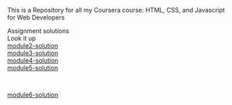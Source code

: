This is a Repository for all my Coursera course: HTML, CSS, and Javascript for Web Developers


Assignment  solutions
<br>
 <span>Look it up</span>
 <br>
<a href="https://salehbic.github.io/myassignmentcy/module2-solution/">module2-solution<a>
  <br>
<a href="https://salehbic.github.io/myassignmentcy/module3-solution/">module3-solution<a>
  <br>
<a href="https://salehbic.github.io/myassignmentcy/module4-solution/">module4-solution<a>
  <br>
<a href="https://salehbic.github.io/myassignmentcy/module5-solution/">module5-solution<a>

 
 <br>
 

 <a href="https://salehbic.github.io/myassignmentcy/module5-solution/" role="link" target="_blank" rel="noopener noreferrer" >module6-solution</a>
